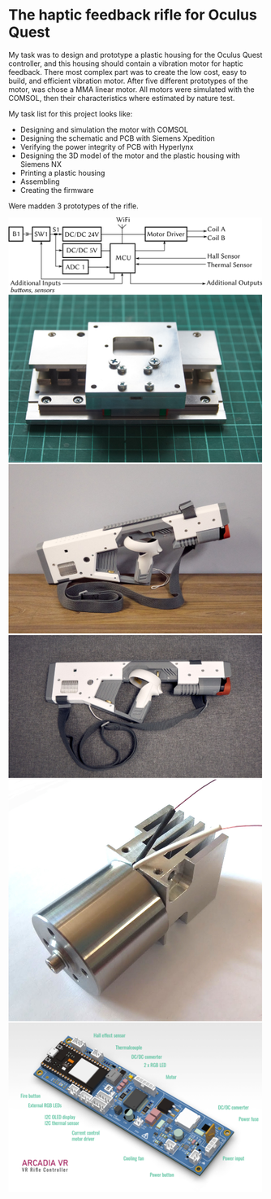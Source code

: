 # The haptic feedback rifle for Oculus Quest

My task was to design and prototype a plastic housing for the Oculus Quest controller, and this housing should contain a vibration motor for haptic feedback. There most complex part was to create the low cost, easy to build, and efficient vibration motor. After five different prototypes of the motor, was chose a MMA linear motor. All motors were simulated with the COMSOL, then their characteristics where estimated by nature test.

My task list for this project looks like:

- Designing and simulation the motor with COMSOL
- Designing the schematic and PCB with Siemens Xpedition
- Verifying the power integrity of PCB with Hyperlynx
- Designing the 3D model of the motor and the plastic housing with Siemens NX
- Printing a plastic housing
- Assembling
- Creating the firmware

Were madden 3 prototypes of the rifle.

<img src="/projects/ar_vr_rifle/images/pcb_block_diagramm.png" width="500">
<img src="/projects/ar_vr_rifle/images/motor_1.jpg" width="500" >
<img src="/projects/ar_vr_rifle/images/rifle_02.jpg" width="500" >
<img src="/projects/ar_vr_rifle/images/rifle_03.jpg" width="500" >
<img src="/projects/ar_vr_rifle/images/vca_prototype.jpg" width="500" >
<img src="/projects/ar_vr_rifle/images/vr_rifle_pcb.png" width="500" >

